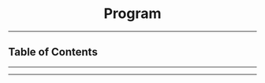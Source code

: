 <h1 align="center">Program</h1>

<!-- File: README.md -->
<!-- Author: YJ -->
<!-- Email: yj1516268@outlook.com -->
<!-- Created Time: 2022-10-22 22:44:23 -->

---

## Table of Contents

<!-- vim-markdown-toc GFM -->

<!-- vim-markdown-toc -->

---

<!--------------------------------------------------------------------------------------------------------------------------------->
<!--  ____                                                   _             _     _     _                      _    ____  __  __  -->
<!-- |  _ \ _ __ ___   __ _ _ __ __ _ _ __ ___              / \   _ __ ___| |__ | |   (_)_ __  _   ___  __   / \  |  _ \|  \/  | -->
<!-- | |_) | '__/ _ \ / _` | '__/ _` | '_ ` _ \   _____    / _ \ | '__/ __| '_ \| |   | | '_ \| | | \ \/ /  / _ \ | |_) | |\/| | -->
<!-- |  __/| | | (_) | (_| | | | (_| | | | | | | |_____|  / ___ \| | | (__| | | | |___| | | | | |_| |>  <  / ___ \|  _ <| |  | | -->
<!-- |_|   |_|  \___/ \__, |_|  \__,_|_| |_| |_|         /_/   \_\_|  \___|_| |_|_____|_|_| |_|\__,_/_/\_\/_/   \_\_| \_\_|  |_| -->
<!--                  |___/                                                                                                      -->
<!--------------------------------------------------------------------------------------------------------------------------------->

---


